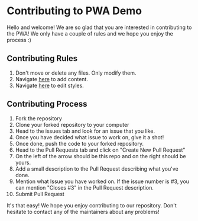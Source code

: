 # Contributing to PWA Demo
Hello and welcome! We are so glad that you are interested in contributing to the PWA!
We only have a couple of rules and we hope you enjoy the process :)

## Contributing Rules
1. Don't move or delete any files. Only modify them.
2. Navigate [here](https://github.com/Manab784/PWA-Demo/tree/master/src/script) to add content.
3. Navigate [here](https://github.com/Manab784/PWA-Demo/tree/master/src/styles) to edit styles.

## Contributing Process
1. Fork the repository
2. Clone your forked repository to your computer
3. Head to the issues tab and look for an issue that you like.
4. Once you have decided what issue to work on, give it a shot!
5. Once done, push the code to your forked repository.
6. Head to the Pull Requests tab and click on "Create New Pull Request"
7. On the left of the arrow should be this repo and on the right should be yours.
8. Add a small description to the Pull Request describing what you've done.
9. Mention what Issue you have worked on. If the issue number is #3, you can mention "Closes #3" in the Pull Request description.
10. Submit Pull Request

It's that easy! We hope you enjoy contributing to our repository. Don't hesitate to contact any of the maintainers about any problems!
